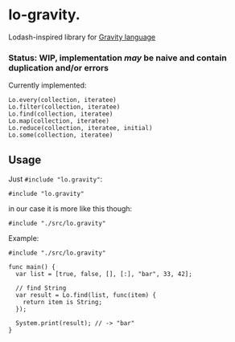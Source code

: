 # lo-gravity.

Lodash-inspired library for [Gravity language](https://github.com/marcobambini/gravity)

### Status: WIP, implementation *may* be naive and contain duplication and/or errors

Currently implemented:
```
Lo.every(collection, iteratee)
Lo.filter(collection, iteratee)
Lo.find(collection, iteratee)
Lo.map(collection, iteratee)
Lo.reduce(collection, iteratee, initial)
Lo.some(collection, iteratee)
```

## Usage

Just `#include "lo.gravity"`:

```
#include "lo.gravity"
```
in our case it is more like this though:

```
#include "./src/lo.gravity"
```

Example:
```
#include "./src/lo.gravity"

func main() {
  var list = [true, false, [], [:], "bar", 33, 42];

  // find String
  var result = Lo.find(list, func(item) {
    return item is String;
  });

  System.print(result); // -> "bar"
}
```
